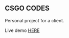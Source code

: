 ## CSGO CODES

Personal project for a client.

Live demo [HERE](https://stefanpython.github.io/csgo-codes/)
